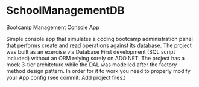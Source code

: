 # SchoolManagementDB
Bootcamp Management Console App

Simple console app that simulates a coding bootcamp administration panel that performs create and read operations against its database.
The project was built as an exercise via Database First development (SQL script included) without an ORM relying sorely on ADO.NET.
The project has a mock 3-tier architeture while the DAL was modelled after the factory method design pattern.
In order for it to work you need to properly modify your App.config (see commit: Add project files.)

